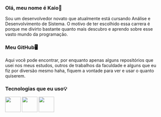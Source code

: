 ### Olá, meu nome é Kaio👋
Sou um desenvolvedor novato que atualmente está cursando Análise e Desenvolvimento de Sistema. O motivo de ter escolhido essa carrera é porque me divirto bastante quanto mais descubro e aprendo sobre esse vasto mundo da programação.

### Meu GitHub🖥️
Aqui você pode encontrar, por enquanto apenas alguns repositórios que usei nos meus estudos, outros de trabalhos da faculdade e alguns que eu fiz por diversão mesmo haha, fiquem a vontade para ver e usar o quanto quiserem.

### Tecnologias que eu uso💡
<div display = "inline">
  <img width= "50" height = "50" src="https://cdn.jsdelivr.net/gh/devicons/devicon/icons/java/java-original.svg" /> 
  <img width= "50" height = "50" src="https://cdn.jsdelivr.net/gh/devicons/devicon/icons/mysql/mysql-plain.svg" /> 
  <img width= "50" height = "50" src="https://cdn.jsdelivr.net/gh/devicons/devicon/icons/godot/godot-original.svg" />
</div>         
          
          
                   
          

